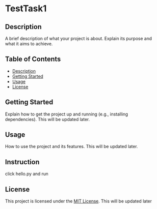 # TestTask1

## Description

A brief description of what your project is about. Explain its purpose and what it aims to achieve.

## Table of Contents

*   [Description](#description)
*   [Getting Started](#getting-started)
*   [Usage](#usage)
*   [License](#license)

## Getting Started

Explain how to get the project up and running (e.g., installing dependencies).  This will be updated later.

## Usage

How to use the project and its features. This will be updated later.

## Instruction
click hello.py and run

## License

This project is licensed under the [MIT License](link-to-your-license).  This will be updated later
